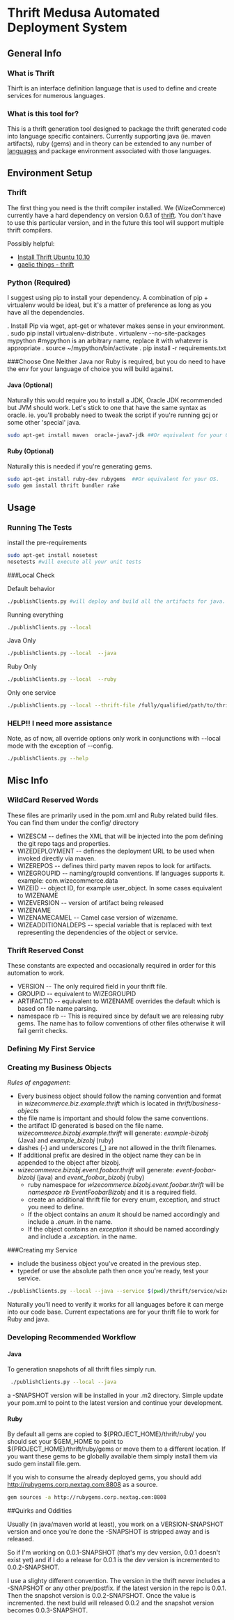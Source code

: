 # Thrift Medusa Automated Deployment System

## General Info

### What is Thrift
Thirft is an interface definition language that is used to define and create services for numerous languages.

### What is this tool for?
This is a thrift generation tool designed to package the thrift generated code into language specific containers.  Currently supporting java (ie. maven artifacts), ruby (gems) and in theory can be extended to any number of  [languages](http://wiki.apache.org/thrift/LibraryFeatures?action=show&redirect=LanguageSupport) and package environment associated with those languages. 

## Environment Setup

### Thrift
The first thing you need is the thrift compiler installed.  We (WizeCommerce) currently have a hard dependency on version 0.6.1 of [thrift](http://thrift.apache.org/).  You don't have to use this particular version, and in the future this tool will support multiple thrift compilers.   


Possibly helpful:

 - [Install Thrift Ubuntu 10.10](http://www.saltycrane.com/blog/2011/06/install-thrift-ubuntu-1010-maverick/)
 - [gaelic things - thrift ](http://www.geilthings.com/wiki/Thrift)


### Python (Required)
I suggest using pip to install your dependency.  A combination of pip + virtualenv would be ideal, but it's a matter of preference as long as you have all the dependencies.

. Install Pip via wget, apt-get or whatever makes sense in your environment.
. sudo pip install virtualenv-distribute
. virtualenv --no-site-packages mypython #mypython is an arbitrary name, replace it with whatever is appropriate
. source ~/mypython/bin/activate
. pip install -r requirements.txt

###Choose One
Neither Java nor Ruby is required, but you do need to have the env for your language of choice you will build against.

#### Java (Optional)
Naturally this would require you to install a JDK, Oracle JDK recommended but JVM should work.  Let's stick to one 
that have the same syntax as oracle.  ie. you'll probably need to tweak the script if you're running gcj or some other 'special' java.

```bash
sudo apt-get install maven  oracle-java7-jdk ##Or equivalent for your OS.
```

#### Ruby (Optional)
Naturally this is needed if you're generating gems.

```bash
sudo apt-get install ruby-dev rubygems  ##Or equivalent for your OS.
sudo gem install thrift bundler rake
```

## Usage

### Running The Tests
install the pre-requirements

```bash
sudo apt-get install nosetest
nosetests #will execute all your unit tests
```

###Local Check

Default behavior
```bash
./publishClients.py #will deploy and build all the artifacts for java.
```

Running everything
```bash
./publishClients.py --local 
```


Java Only 

```bash
./publishClients.py --local  --java
```

Ruby Only

```bash
./publishClients.py --local  --ruby
```

Only one service

```bash
./publishClients.py --local --thrift-file /fully/qualified/path/to/thrift/file.thrift  --rubyModeOverride
```


### HELP!! I need more assistance
Note, as of now, all override options only work in conjunctions with --local mode with the exception of 
  --config.

```bash
./publishClients.py --help
```

## Misc Info

### WildCard Reserved Words
These files are primarily used in the pom.xml and Ruby related build files.  You can find them under the config/
directory

 - WIZESCM        -- defines the XML that will be injected into the pom defining the git repo tags and properties.
 - WIZEDEPLOYMENT -- defines the deployment URL to be used when invoked directly via maven.
 - WIZEREPOS      -- defines third party maven repos to look for artifacts.
 - WIZEGROUPID    -- naming/groupId conventions.  If languages supports it.  example:  com.wizecommerce.data
 - WIZEID         -- object ID, for example user_object.  In some cases equivalent to WIZENAME
 - WIZEVERSION    -- version of artifact being released
 - WIZENAME     
 - WIZENAMECAMEL -- Camel case version of wizename.
 - WIZEADDITIONALDEPS -- special variable that is replaced with text representing the dependencies of the object or service.

### Thrift Reserved Const
These constants are expected and occasionally required in order for this automation to work.

 - VERSION      -- The only required field in your thrift file.
 - GROUPID      -- equivalent to WIZEGROUPID 
 - ARTIFACTID   -- equivalent to WIZENAME overrides the default which is based on file name parsing.
 - namespace rb  -- This is required since by default we are releasing ruby gems.  The name has to follow conventions of other files otherwise it will fail gerrit checks.

### Defining My First Service

### Creating my Business Objects
*Rules of engagement*:

 - Every business object should follow the naming convention and format in _wizecommerce.biz.example.thrift_ which is located in _thrift/business-objects_
 - the file name is important and should folow the same conventions.
 - the artifact ID generated is based on the file name. _wizecommerce.bizobj.example.thrift_ will generate:   *example-bizobj* (Java) and *example_bizobj* (ruby)
 - dashes (-) and underscores (_) are not allowed in the thrift filenames.
 - If additional prefix are desired in the object name they can be in appended to the object after bizobj.  
 - _wizecommerce.bizobj.event.foobar.thrift_ will generate: *event-foobar-bizobj* (java) and *event_foobar_bizobj* (ruby)
    - ruby namespace for _wizecommerce.bizobj.event.foobar.thrift_ will be *namespace rb EventFoobarBizobj* and it is a required field.
    - create an additional thrift file for every enum, exception, and struct you need to define.
    - If the object contains an _enum_ it should be named accordingly and include a _.enum._ in the name.
    - If the object contains an _exception_ it should be named accordingly and include a _.exception._ in the name.

###Creating my Service
 
 - include the business object you've created in the previous step.
 - typedef or use the absolute path then once you're ready, test your service.

```bash
./publishClients.py --local --java --service $(pwd)/thrift/service/wizecommerce.services.mynewservice.thrift 
```
 
Naturally you'll need to verify it works for all languages before it can merge into our code base.  Current expectations are for your thrift file to work for Ruby and java.


### Developing Recommended Workflow

#### Java

To generation snapshots of all thrift files simply run.
```bash
 ./publishClients.py --local --java 
```

a -SNAPSHOT version will be installed in your .m2 directory.  Simple update your pom.xml to point to the latest version and continue your development.

#### Ruby
By default all gems are copied to ${PROJECT_HOME}/thrift/ruby/ you should set your $GEM_HOME to point to ${PROJECT_HOME}/thrift/ruby/gems or move them to a different location.  If you want these gems to be globally available them simply install them via sudo gem install file.gem.

If you wish to consume the already deployed gems, you should add http://rubygems.corp.nextag.com:8808 as a source.

```bash
gem sources -a http://rubygems.corp.nextag.com:8808
```

##Quirks and Oddities

Usually (in java/maven world at least), you work on a VERSION-SNAPSHOT version and once you're done the -SNAPSHOT is stripped away and is released. 

So if I'm working on 0.0.1-SNAPSHOT (that's my dev version, 0.0.1 doesn't exist yet) and if I do a release for 0.0.1 is the dev version is incremented to 0.0.2-SNAPSHOT.  


I use a slighty different convention.  The version in the thrift never includes a -SNAPSHOT or any other pre/postfix.  if the latest version in the repo is 0.0.1.  Then the snapshot version is 0.0.2-SNAPSHOT.  Once the value is incremented.  the next build will released 0.0.2 and the snapshot version becomes 0.0.3-SNAPSHOT.

